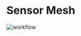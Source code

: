 # Sensor Mesh

![workflow](https://github.com/DavidAraujo98/sensor-mesh/actions/workflows/go.yml/badge.svg)
